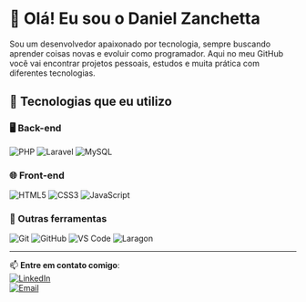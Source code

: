 # 👋 Olá! Eu sou o Daniel Zanchetta

Sou um desenvolvedor apaixonado por tecnologia, sempre buscando aprender coisas novas e evoluir como programador. Aqui no meu GitHub você vai encontrar projetos pessoais, estudos e muita prática com diferentes tecnologias.

## 🚀 Tecnologias que eu utilizo

### 🖥️ Back-end
![PHP](https://img.shields.io/badge/PHP-777BB4?style=for-the-badge&logo=php&logoColor=white)
![Laravel](https://img.shields.io/badge/Laravel-F72C1F?style=for-the-badge&logo=laravel&logoColor=white)
![MySQL](https://img.shields.io/badge/MySQL-00758F?style=for-the-badge&logo=mysql&logoColor=white)

### 🌐 Front-end
![HTML5](https://img.shields.io/badge/HTML5-E34F26?style=for-the-badge&logo=html5&logoColor=white)
![CSS3](https://img.shields.io/badge/CSS3-1572B6?style=for-the-badge&logo=css3&logoColor=white)
![JavaScript](https://img.shields.io/badge/JavaScript-F7DF1E?style=for-the-badge&logo=javascript&logoColor=black)

### 🧰 Outras ferramentas
![Git](https://img.shields.io/badge/Git-F05032?style=for-the-badge&logo=git&logoColor=white)
![GitHub](https://img.shields.io/badge/GitHub-181717?style=for-the-badge&logo=github&logoColor=white)
![VS Code](https://img.shields.io/badge/VSCode-007ACC?style=for-the-badge&logo=visual-studio-code&logoColor=white)
![Laragon](https://img.shields.io/badge/Laragon-0B0B0B?style=for-the-badge&logo=data:image/svg+xml;base64,PHN2ZyBmaWxsPSJ3aGl0ZSIgd2lkdGg9IjMyIiBoZWlnaHQ9IjMyIiB2aWV3Qm94PSIwIDAgMjQgMjQiPjxwYXRoIGQ9Ik0xMiAxLjc1Yy0zLjMxIDAtNi4wMSAyLjYtNi4wMSA1Ljk1IDAgMy4zNSAyLjY5IDYuMDUgNi4wMSA2LjA1czYuMDEtMi43IDYuMDEtNi4wNWMwLTMuMzUtMi42OS01Ljk1LTYuMDEtNS45NXptMCAxMS4zMmMtMyAxLjUtNS4yMS0xLjYyLTUuMjEtMy41IDAtMS44NiAxLjUzLTMuMzggMy40NS0zLjM4IDEuOTEgMCAzLjQ1IDEuNTIgMy40NSAzLjM4IDAgMS44OC0yLjIxIDUuMDEtNS4yMSAzLjV6Ii8+PC9zdmc+)

---

📫 **Entre em contato comigo**:  
[![LinkedIn](https://img.shields.io/badge/LinkedIn-0A66C2?style=for-the-badge&logo=linkedin&logoColor=white)](https://www.linkedin.com/)  
[![Email](https://img.shields.io/badge/Email-daniel@example.com-red?style=for-the-badge&logo=gmail&logoColor=white)](mailto:daniel@example.com)

<!-- stats opcionais -->
<!-- ![Top Langs](https://github-readme-stats.vercel.app/api/top-langs/?username=seu-usuario&layout=compact&theme=tokyonight) -->

